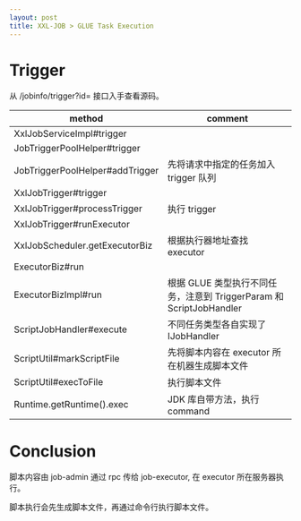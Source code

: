 ```yaml
---
layout: post
title: XXL-JOB > GLUE Task Execution
---
```


# Trigger

从 /jobinfo/trigger?id= 接口入手查看源码。

| method | comment |
| ------ | ------- |
| XxlJobServiceImpl#trigger | |
| JobTriggerPoolHelper#trigger | |
| JobTriggerPoolHelper#addTrigger | 先将请求中指定的任务加入 trigger 队列 |
| XxlJobTrigger#trigger | |
| XxlJobTrigger#processTrigger | 执行 trigger |
| XxlJobTrigger#runExecutor | |
| XxlJobScheduler.getExecutorBiz | 根据执行器地址查找 executor |
| ExecutorBiz#run | |
| ExecutorBizImpl#run | 根据 GLUE 类型执行不同任务，注意到 TriggerParam 和 ScriptJobHandler |
| ScriptJobHandler#execute | 不同任务类型各自实现了 IJobHandler |
| ScriptUtil#markScriptFile | 先将脚本内容在 executor 所在机器生成脚本文件 |
| ScriptUtil#execToFile | 执行脚本文件 |
| Runtime.getRuntime().exec | JDK 库自带方法，执行 command |

# Conclusion

脚本内容由 job-admin 通过 rpc 传给 job-executor, 在 executor 所在服务器执行。

脚本执行会先生成脚本文件，再通过命令行执行脚本文件。

